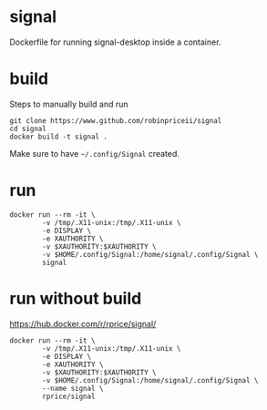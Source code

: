 # signal
Dockerfile for running signal-desktop inside a container.

# build
Steps to manually build and run
```
git clone https://www.github.com/robinpriceii/signal
cd signal
docker build -t signal .
```

Make sure to have `~/.config/Signal` created.

# run
```
docker run --rm -it \
        -v /tmp/.X11-unix:/tmp/.X11-unix \
        -e DISPLAY \
        -e XAUTHORITY \
        -v $XAUTHORITY:$XAUTHORITY \
        -v $HOME/.config/Signal:/home/signal/.config/Signal \ 
        signal 
```

# run without build
https://hub.docker.com/r/rprice/signal/
```
docker run --rm -it \
        -v /tmp/.X11-unix:/tmp/.X11-unix \
        -e DISPLAY \
        -e XAUTHORITY \
        -v $XAUTHORITY:$XAUTHORITY \
        -v $HOME/.config/Signal:/home/signal/.config/Signal \ 
        --name signal \ 
        rprice/signal
```
